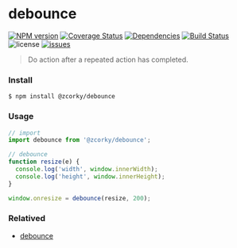 # debounce

[![NPM version](https://img.shields.io/npm/v/@zcorky/debounce.svg?style=flat)](https://www.npmjs.com/package/@zcorky/debounce)
[![Coverage Status](https://img.shields.io/coveralls/zcorky/debounce.svg?style=flat)](https://coveralls.io/r/zcorky/debounce)
[![Dependencies](https://david-dm.org/@zcorky/debounce/status.svg)](https://david-dm.org/@zcorky/debounce)
[![Build Status](https://travis-ci.com/zcorky/debounce.svg?branch=master)](https://travis-ci.com/zcorky/debounce)
![license](https://img.shields.io/github/license/zcorky/debounce.svg)
[![issues](https://img.shields.io/github/issues/zcorky/debounce.svg)](https://github.com/zcorky/debounce/issues)

> Do action after a repeated action has completed.

### Install

```
$ npm install @zcorky/debounce
```

### Usage

```javascript
// import
import debounce from '@zcorky/debounce';

// debounce
function resize(e) {
  console.log('width', window.innerWidth);
  console.log('height', window.innerHeight);
}

window.onresize = debounce(resize, 200);
```

### Relatived
* [debounce](https://github.com/component/debounce)
